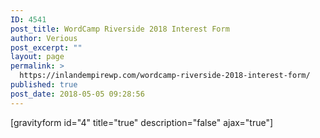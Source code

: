 ```yaml
---
ID: 4541
post_title: WordCamp Riverside 2018 Interest Form
author: Verious
post_excerpt: ""
layout: page
permalink: >
  https://inlandempirewp.com/wordcamp-riverside-2018-interest-form/
published: true
post_date: 2018-05-05 09:28:56
---
```

[gravityform id="4" title="true" description="false" ajax="true"]